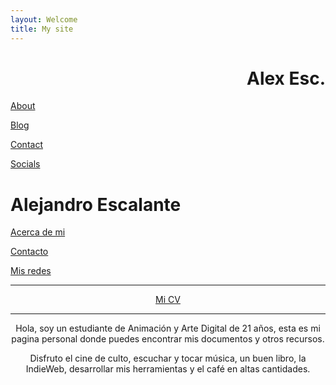 ```yaml
---
layout: Welcome
title: My site
---
```



<!--
<center><img src="img/mecir.png"/></center>
-->

<h1 align="right">Alex Esc.</h1> 



[About][1]

[Blog][2]

[Contact][3]

[Socials][4]

[1]: https://alex-esc.github.io/en_us/pages/about.html
[2]: https://alex-esc.github.io/posts/
[3]: https://alex-esc.github.io/contact.html
[4]: https://alex-esc.github.io/posts/keybase-identity.html



# Alejandro Escalante

<p align="right">
<p><a href="https://alex-esc.github.io/en_us/pages/about.html">Acerca de mi</a></p>
<p><a href="https://alex-esc.github.io/contact.html">Contacto</a></p>
<p><a href="https://alex-esc.github.io/posts/keybase-identity.html">Mis redes</a></p>
</p>

---

<center> <a href="https://alex-esc.github.io/en_us/pages/about.html">Mi CV</a><center/>

---




Hola, soy un estudiante de Animación y Arte Digital de 21 años, esta es mi pagina personal donde puedes encontrar mis documentos y otros recursos.

Disfruto el cine de culto, escuchar y tocar música, un buen libro, la IndieWeb, desarrollar mis herramientas y el café en altas cantidades.

<!--

{% for post in site.posts %}

<article class='post'>
  <h1 class='post-title'>
    <a href="{{ site.path }}{{ post.url }}">
      {{ post.title }}
    </a>
  </h1>
  <div class="post-date">{{ post.date | date: "%b %-d, %Y" }}</div>
  {{ post.content }}
</article>

{% endfor %}

-->
